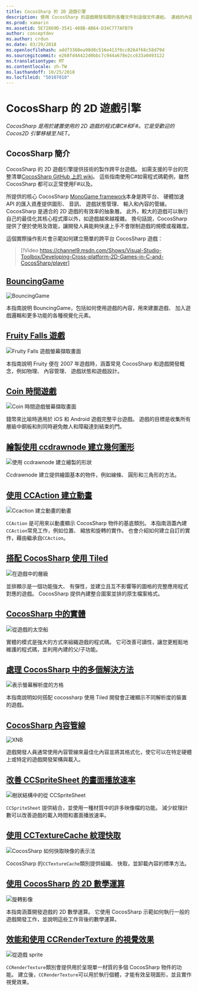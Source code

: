 ```yaml
---
title: CocosSharp 的 2D 遊戲引擎
description: 使用 CocosSharp 的遊戲開發有關的各種文件到這個文件連結。 連結的內容會說明範例應用程式、 繪圖、 動畫等等。
ms.prod: xamarin
ms.assetid: 5E72869D-3541-408B-AB64-D34C777AFB79
author: conceptdev
ms.author: crdun
ms.date: 03/29/2018
ms.openlocfilehash: add73360ea98d8c516e413f0cc0264f68c58d79d
ms.sourcegitcommit: e268fd44422d0bbc7c944a678e2cc633a0493122
ms.translationtype: MT
ms.contentlocale: zh-TW
ms.lasthandoff: 10/25/2018
ms.locfileid: "50107010"
---
```

# <a name="cocossharp-2d-game-engine"></a>CocosSharp 的 2D 遊戲引擎

_CocosSharp 是用於建置使用的 2D 遊戲的程式庫C#和F#。它是受歡迎的 Cocos2D 引擎移植至.NET。_

## <a name="introduction-to-cocossharp"></a>CocosSharp 簡介

CocosSharp 的 2D 遊戲引擎提供技術的製作跨平台遊戲。 如需支援的平台的完整清單[CocosSharp GitHub 上的 wiki](https://github.com/mono/CocosSharp/wiki)。
這些指南使用C#如需程式碼範例，雖然 CocosSharp 都可以正常使用F#以及。

所提供的核心 CocosSharp [MonoGame framework](http://www.monogame.net/)本身是跨平台、 硬體加速 API 的匯入資產提供圖形、 音訊、 遊戲狀態管理、 輸入和內容的管線。
CocosSharp 是適合的 2D 遊戲的有效率的抽象層。
此外，較大的遊戲可以執行自己的最佳化其核心程式庫以外，如遊戲越來越複雜。 換句話說，CocosSharp 提供了便於使用及效能，讓開發人員能夠快速上手不會限制遊戲的規模或複雜度。

這個實際操作影片會示範如何建立簡單的跨平台 CocosSharp 遊戲：

> [!Video https://channel9.msdn.com/Shows/Visual-Studio-Toolbox/Developing-Cross-platform-2D-Games-in-C-and-CocosSharp/player]

## <a name="bouncinggamegraphics-gamescocossharpbouncing-gamemd"></a>[BouncingGame](~/graphics-games/cocossharp/bouncing-game.md)

![BouncingGame](images/bouncing-game.png "BouncingGame")

本指南說明 BouncingGame，包括如何使用遊戲的內容，用來建置遊戲、 加入遊戲邏輯和更多功能的各種視覺化元素。

## <a name="fruity-falls-gamegraphics-gamescocossharpfruity-fallsmd"></a>[Fruity Falls 遊戲](~/graphics-games/cocossharp/fruity-falls.md)

![Fruity Falls 遊戲螢幕擷取畫面](images/fruity-falls.png "Fruity Falls 遊戲螢幕擷取畫面")

本指南說明 Fruity 便在 2007 年遊戲時，涵蓋常見 CocosSharp 和遊戲開發概念，例如物理、 內容管理、 遊戲狀態和遊戲設計。  

## <a name="coin-time-gamegraphics-gamescocossharpcointimemd"></a>[Coin 時間遊戲](~/graphics-games/cocossharp/cointime.md)

![Coin 時間遊戲螢幕擷取畫面](images/cointime.png "錢幣來比喻時間遊戲螢幕擷取畫面")

錢幣來比喻時適用於 iOS 和 Android 遊戲完整平台遊戲。 遊戲的目標是收集所有層級中銅板和則同時避免敵人和障礙達到結束的門。

## <a name="drawing-geometry-with-ccdrawnodegraphics-gamescocossharpccdrawnodemd"></a>[繪製使用 ccdrawnode 建立幾何圖形](~/graphics-games/cocossharp/ccdrawnode.md)

![使用 ccdrawnode 建立繪製的形狀](images/ccdrawnode.png "使用 ccdrawnode 建立繪製的圖形")

Ccdrawnode 建立提供繪圖基本的物件，例如線條、 圓形和三角形的方法。

## <a name="animating-with-ccactiongraphics-gamescocossharpccactionmd"></a>[使用 CCAction 建立動畫](~/graphics-games/cocossharp/ccaction.md)

![Ccaction 建立動畫的動畫](images/ccaction.png "ccaction 建立動畫的動畫")

`CCAction` 是可用來以動畫顯示 CocosSharp 物件的基底類別。 本指南涵蓋內建`CCAction`常見工作，例如位置、 縮放和旋轉的實作。 也會介紹如何建立自訂的實作，藉由繼承自`CCAction`。

## <a name="using-tiled-with-cocossharpgraphics-gamescocossharptiledmd"></a>[搭配 CocosSharp 使用 Tiled](~/graphics-games/cocossharp/tiled.md)

![在遊戲中的層級](images/tiled.png "遊戲中的層級")

並排顯示是一個功能強大、 有彈性，並建立且互不影響等的圖格的完整應用程式對應的遊戲。 CocosSharp 提供內建整合圖案並排的原生檔案格式。

## <a name="entities-in-cocossharpgraphics-gamescocossharpentitiesmd"></a>[CocosSharp 中的實體](~/graphics-games/cocossharp/entities.md)

![從遊戲的太空船](images/entities.png "的太空船，從遊戲")

實體的模式是強大的方式來組織遊戲的程式碼。 它可改善可讀性，讓您更輕鬆地維護的程式碼，並利用內建的父/子功能。

## <a name="handling-multiple-resolutions-in-cocossharpgraphics-gamescocossharpresolutionsmd"></a>[處理 CocosSharp 中的多個解決方法](~/graphics-games/cocossharp/resolutions.md)

![表示螢幕解析度的方格](images/resolutions.png "方格，代表螢幕解析度")

本指南說明如何搭配 cocossharp 使用 Tiled 開發會正確顯示不同解析度的裝置的遊戲。

## <a name="cocossharp-content-pipelinegraphics-gamescocossharpcontent-pipelineindexmd"></a>[CocosSharp 內容管線](~/graphics-games/cocossharp/content-pipeline/index.md)

![XNB](images/content-pipeline.png "XNB")

遊戲開發人員通常使用內容管線來最佳化內容並將其格式化，使它可以在特定硬體上或特定的遊戲開發架構與載入。

## <a name="improving-frame-rate-with-ccspritesheetgraphics-gamescocossharpccspritesheetmd"></a>[改善 CCSpriteSheet 的畫面播放速率](~/graphics-games/cocossharp/ccspritesheet.md)

![樹狀結構中的從 CCSpriteSheet](images/ccspritesheet.png "CCSpriteSheet 從樹狀結構")

`CCSpriteSheet` 提供結合，並使用一種材質中的許多映像檔的功能。 減少紋理計數可以改善遊戲的載入時間和畫面播放速率。

## <a name="texture-caching-using-cctexturecachegraphics-gamescocossharptexture-cachemd"></a>[使用 CCTextureCache 紋理快取](~/graphics-games/cocossharp/texture-cache.md)

![CocosSharp 如何快取映像的表示法](images/texture-cache.png "CocosSharp 如何快取映像的表示法")

CocosSharp 的`CCTextureCache`類別提供組織、 快取，並卸載內容的標準方法。 

## <a name="2d-math-with-cocossharpgraphics-gamescocossharpmathmd"></a>[使用 CocosSharp 的 2D 數學運算](~/graphics-games/cocossharp/math.md)

![旋轉影像](images/math.png "旋轉影像")

本指南涵蓋開發遊戲的 2D 數學運算。 它使用 CocosSharp 示範如何執行一般的遊戲開發工作，並說明這些工作背後的數學運算。

## <a name="performance-and-visual-effects-with-ccrendertexturegraphics-gamescocossharpccrendertexturemd"></a>[效能和使用 CCRenderTexture 的視覺效果](~/graphics-games/cocossharp/ccrendertexture.md)

![從遊戲 sprite](images/ccrendertexture.png "原件，從遊戲")

`CCRenderTexture`類別會提供用於呈現單一材質的多個 CocosSharp 物件的功能。 建立後，`CCRenderTexture`可以用於執行個體，才能有效呈現圖形，並且實作視覺效果。
